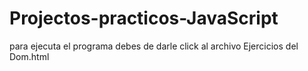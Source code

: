 # Projectos-practicos-JavaScript

para ejecuta el programa debes de darle click al archivo Ejercicios del Dom.html
